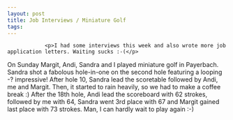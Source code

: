 ```yaml
---
layout: post
title: Job Interviews / Miniature Golf
tags:
---
```



                <p>I had some interviews this week and also wrote more job application letters. Waiting sucks :-(</p>
<p>On Sunday Margit, Andi, Sandra and I played miniature golf in Payerbach. Sandra shot a fabolous hole-in-one on the second hole featuring a looping -?  impressive! After hole 10, Sandra lead the scoretable followed by Andi, me and Margit. Then, it started to rain heavily, so we had to make a coffee break :) After the 18th hole, Andi lead the scoreboard with 62 strokes, followed by me with 64, Sandra went 3rd place with 67 and Margit gained last place with 73 strokes. Man, I can hardly wait to play again :-)</p>
